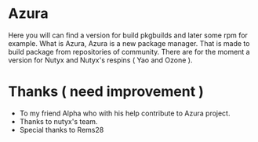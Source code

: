 # Azura 
Here you will can find a version for build pkgbuilds and later some rpm for example.
What is Azura, Azura is a new package manager.
That is made to build package from repositories of community.
There are for the moment a version for Nutyx and Nutyx's respins ( Yao and Ozone ).

# Thanks ( need improvement )
- To my friend Alpha who with his help contribute to Azura project.
- Thanks to nutyx's team.
- Special thanks to Rems28 

